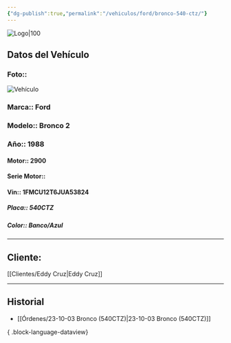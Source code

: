 ```yaml
---
{"dg-publish":true,"permalink":"/vehiculos/ford/bronco-540-ctz/"}
---
```


![Logo|100](http://drive.google.com/uc?export=view&id=137fl3TIZ0-PU8b-Pt0bsjclwHub_u78G)

## Datos del Vehículo 
### Foto:: 
![Vehículo](http://drive.google.com/uc?export=view&id=1kXnb4BAZsNExalXrsjmDghcTWSQKcLcI)

### Marca:: Ford 
### Modelo:: Bronco 2
### Año:: 1988
#### Motor:: 2900
#### Serie Motor:: 
#### Vin:: 1FMCU12T6JUA53824
##### Placa:: 540CTZ
##### Color:: Banco/Azul
---

## Cliente:

[[Clientes/Eddy Cruz\|Eddy Cruz]]

---

## Historial

- [[Órdenes/23-10-03 Bronco (540CTZ)\|23-10-03 Bronco (540CTZ)]]

{ .block-language-dataview} 